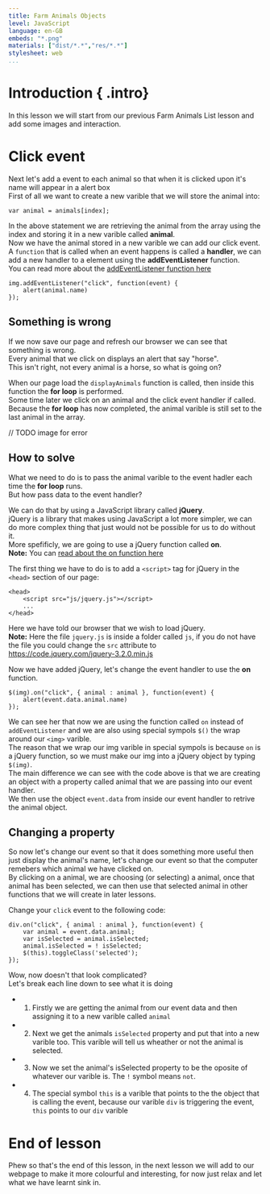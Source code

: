```yaml
---
title: Farm Animals Objects
level: JavaScript
language: en-GB
embeds: "*.png"
materials: ["dist/*.*","res/*.*"]
stylesheet: web
...
```


# Introduction { .intro}

In this lesson we will start from our previous Farm Animals List lesson and add some images and interaction.

# Click event

Next let's add a event to each animal so that when it is clicked upon it's name will appear in a alert box<br>
First of all we want to create a new varible that we will store the animal into:

```
var animal = animals[index];
```

In the above statement we are retrieving the animal from the array using the index and storing it in a new varible called <b>animal</b>.<br>
Now we have the animal stored in a new varible we can add our click event.<br>
A `function` that is called when an event happens is called a <b>handler</b>, we can add a new handler to a element using the <b>addEventListener</b> function.<br>
You can read more about the [addEventListener function here](https://www.w3schools.com/js/js_htmldom_eventlistener.asp)

```
img.addEventListener("click", function(event) {
    alert(animal.name)
});
```

## Something is wrong

If we now save our page and refresh our browser we can see that something is wrong.<br>
Every animal that we click on displays an alert that say "horse".<br>
This isn't right, not every animal is a horse, so what is going on?

When our page load the `displayAnimals` function is called, then inside this function the <b>for loop</b> is performed.<br>
Some time later we click on an animal and the click event handler if called.<br>
Because the <b>for loop</b> has now completed, the animal varible is still set to the last animal in the array.

// TODO image for error

## How to solve

What we need to do is to pass the animal varible to the event hadler each time the <b>for loop</b> runs.<br>
But how pass data to the event handler?

We can do that by using a JavaScript library called <b>jQuery</b>.<br>
jQuery is a library that makes using JavaScript a lot more simpler, we can do more complex thing that just would not be possible for us to do without it.<br>
More spefificly, we are going to use a jQuery function called <b>on</b>.<br>
<b>Note:</b> You can [read about the on function here](http://api.jquery.com/on/)

The first thing we have to do is to add a `<script>` tag for jQuery in the `<head>` section of our page:

```
<head>
    <script src="js/jquery.js"></script>
    ...
</head>
```

Here we have told our browser that we wish to load jQuery.<br>
<b>Note:</b> Here the file `jquery.js` is inside a folder called `js`, if you do not have the file you could change the `src` attribute to https://code.jquery.com/jquery-3.2.0.min.js

Now we have added jQuery, let's change the event handler to use the <b>on</b> function.

```
$(img).on("click", { animal : animal }, function(event) {
    alert(event.data.animal.name)
});
```

We can see her that now we are using the function called `on` instead of `addEventListener` and we are also using special sympols `$()` the wrap around our `<img>` varible.<br>
The reason that we wrap our img varible in special sympols is because `on` is a jQuery function, so we must make our img into a jQuery object by typing `$(img)`.<br>
The main difference we can see with the code above is that we are creating an object with a property called animal that we are passing into our event handler.<br>
We then use the object `event.data` from inside our event handler to retrive the animal object.

## Changing a property

So now let's change our event so that it does something more useful then just display the animal's name, let's change our event so that the computer remebers which animal we have clicked on.<br>
By clicking on a animal, we are choosing (or selecting) a animal, once that animal has been selected, we can then use that selected animal in other functions that we will create in later lessons.

Change your `click` event to the following code:

```
div.on("click", { animal : animal }, function(event) {
    var animal = event.data.animal;
    var isSelected = animal.isSelected;
    animal.isSelected = ! isSelected;
    $(this).toggleClass('selected');
});
```

Wow, now doesn't that look complicated?<br>
Let's break each line down to see what it is doing<br>
- 1) Firstly we are getting the animal from our event data and then assigning it to a new varible called `animal`
- 2) Next we get the animals `isSelected` property and put that into a new varible too. This varible will tell us wheather or not the animal is selected.
- 3) Now we set the animal's isSelected property to be the oposite of whatever our varible is.
The `!` symbol means `not`.
- 4) The special symbol `this` is a varible that points to the the object that is calling the event, because our varible `div` is triggering the event, `this` points to our `div` varible

# End of lesson

Phew so that's the end of this lesson, in the next lesson we will add to our webpage to make it more colourful and interesting, for now just relax and let what we have learnt sink in.

